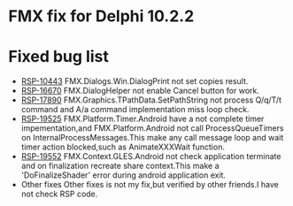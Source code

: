 # FMX fix for Delphi 10.2.2

Fixed bug list
==============
* [RSP-10443](https://quality.embarcadero.com/browse/RSP-10443)
  FMX.Dialogs.Win.DialogPrint not set copies result.
* [RSP-16670](https://quality.embarcadero.com/browse/RSP-16670)
  FMX.DialogHelper not enable Cancel button for work.
* [RSP-17890](https://quality.embarcadero.com/browse/RSP-17890)
  FMX.Graphics.TPathData.SetPathString not process Q/q/T/t command and A/a command implementation miss loop check.
* [RSP-19525](https://quality.embarcadero.com/browse/RSP-19525)
  FMX.Platform.Timer.Android have a not complete timer impementation,and FMX.Platform.Android not call ProcessQueueTimers on InternalProcessMessages.This make any call message loop and wait timer action blocked,such as AnimateXXXWait function.
* [RSP-19552](https://quality.embarcadero.com/browse/RSP-19525)
  FMX.Context.GLES.Android not check application terminate and on finalization recreate share context.This make a 'DoFinalizeShader' error during android application exit.
* Other fixes
  Other fixes is not my fix,but verified by other friends.I have not check RSP code. 
